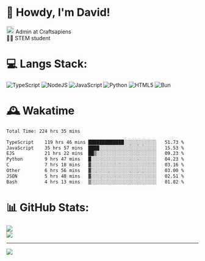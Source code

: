 # 👋 Howdy, I'm David!
<img src="https://cdn.discordapp.com/role-icons/959259258829021255/243d02ee3fbd0821de14bf13a0cde87b.webp?size=2048" height=20> Admin at Craftsapiens<br>👨‍🔬 STEM student

# 💻 Langs Stack:
![TypeScript](https://img.shields.io/badge/typescript-%23007ACC.svg?style=for-the-badge&logo=typescript&logoColor=white) ![NodeJS](https://img.shields.io/badge/node.js-6DA55F?style=for-the-badge&logo=node.js&logoColor=white) ![JavaScript](https://img.shields.io/badge/javascript-%23323330.svg?style=for-the-badge&logo=javascript&logoColor=%23F7DF1E) ![Python](https://img.shields.io/badge/python-3670A0?style=for-the-badge&logo=python&logoColor=ffdd54)  ![HTML5](https://img.shields.io/badge/html5-%23E34F26.svg?style=for-the-badge&logo=html5&logoColor=white) ![Bun](https://img.shields.io/badge/Bun-%23000000.svg?style=for-the-badge&logo=bun&logoColor=white) 

# 🕰️ Wakatime 
<!--START_SECTION:waka-->

```txt
Total Time: 224 hrs 35 mins

TypeScript    119 hrs 46 mins █████████████░░░░░░░░░░░░   51.73 %
JavaScript    35 hrs 57 mins  ████░░░░░░░░░░░░░░░░░░░░░   15.53 %
EJS           21 hrs 22 mins  ██▒░░░░░░░░░░░░░░░░░░░░░░   09.23 %
Python        9 hrs 47 mins   █░░░░░░░░░░░░░░░░░░░░░░░░   04.23 %
C             7 hrs 18 mins   ▓░░░░░░░░░░░░░░░░░░░░░░░░   03.16 %
Other         6 hrs 56 mins   ▓░░░░░░░░░░░░░░░░░░░░░░░░   03.00 %
JSON          5 hrs 48 mins   ▓░░░░░░░░░░░░░░░░░░░░░░░░   02.51 %
Bash          4 hrs 13 mins   ▒░░░░░░░░░░░░░░░░░░░░░░░░   01.82 %
```

<!--END_SECTION:waka-->

# 📊 GitHub Stats:

![](https://github-readme-stats.vercel.app/api?username=davidcanas&theme=dark&hide_border=false&count_private=true)<br/>
![](https://github-readme-stats.vercel.app/api/top-langs/?username=davidcanas&theme=dark&hide_border=false&include_all_commits=true&count_private=true&layout=compact)

---
[![](https://visitcount.itsvg.in/api?id=davidcanas&icon=0&color=0)](https://visitcount.itsvg.in)

